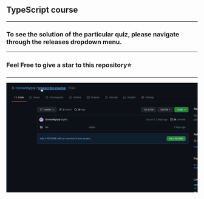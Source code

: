 ## TypeScript course
---
### To see the solution of the particular quiz, please navigate through the releases dropdown menu.
---
### Feel Free to give a star to this repository⭐

---
![Video Guide](./guide.gif)


